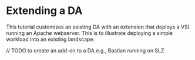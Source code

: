 # Extending a DA 

This tutorial customizes an existing DA with an extension that deploys a VSI running an Apache webserver.  This is to illustrate deploying a simple workload into an existing 
landscape.

// TODO to create an add-on to a DA e.g., Bastian running on SLZ
